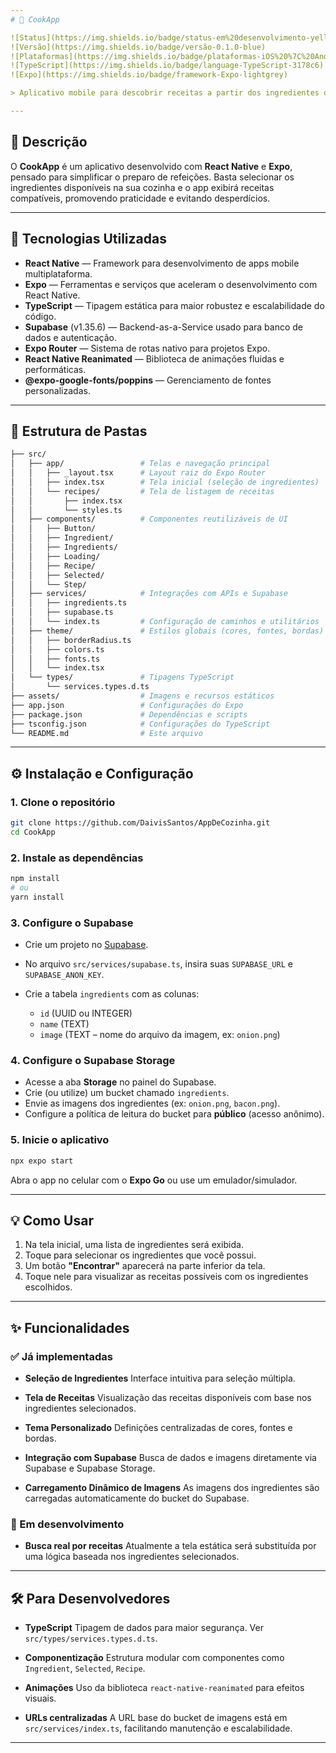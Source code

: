 ```yaml
---
# 🍲 CookApp

![Status](https://img.shields.io/badge/status-em%20desenvolvimento-yellow)
![Versão](https://img.shields.io/badge/versão-0.1.0-blue)
![Plataformas](https://img.shields.io/badge/plataformas-iOS%20%7C%20Android-green)
![TypeScript](https://img.shields.io/badge/language-TypeScript-3178c6)
![Expo](https://img.shields.io/badge/framework-Expo-lightgrey)

> Aplicativo mobile para descobrir receitas a partir dos ingredientes que você já tem em casa.

---
```


## 📝 Descrição

O **CookApp** é um aplicativo desenvolvido com **React Native** e **Expo**, pensado para simplificar o preparo de refeições. Basta selecionar os ingredientes disponíveis na sua cozinha e o app exibirá receitas compatíveis, promovendo praticidade e evitando desperdícios.

---

## 🚀 Tecnologias Utilizadas

- **React Native** — Framework para desenvolvimento de apps mobile multiplataforma.
- **Expo** — Ferramentas e serviços que aceleram o desenvolvimento com React Native.
- **TypeScript** — Tipagem estática para maior robustez e escalabilidade do código.
- **Supabase** (v1.35.6) — Backend-as-a-Service usado para banco de dados e autenticação.
- **Expo Router** — Sistema de rotas nativo para projetos Expo.
- **React Native Reanimated** — Biblioteca de animações fluidas e performáticas.
- **@expo-google-fonts/poppins** — Gerenciamento de fontes personalizadas.

---

## 📁 Estrutura de Pastas

```bash
├── src/
│   ├── app/                 # Telas e navegação principal
│   │   ├── _layout.tsx      # Layout raiz do Expo Router
│   │   ├── index.tsx        # Tela inicial (seleção de ingredientes)
│   │   └── recipes/         # Tela de listagem de receitas
│   │       ├── index.tsx
│   │       └── styles.ts
│   ├── components/          # Componentes reutilizáveis de UI
│   │   ├── Button/
│   │   ├── Ingredient/
│   │   ├── Ingredients/
│   │   ├── Loading/
│   │   ├── Recipe/
│   │   ├── Selected/
│   │   └── Step/
│   ├── services/            # Integrações com APIs e Supabase
│   │   ├── ingredients.ts
│   │   ├── supabase.ts
│   │   └── index.ts         # Configuração de caminhos e utilitários
│   ├── theme/               # Estilos globais (cores, fontes, bordas)
│   │   ├── borderRadius.ts
│   │   ├── colors.ts
│   │   ├── fonts.ts
│   │   └── index.tsx
│   └── types/               # Tipagens TypeScript
│       └── services.types.d.ts
├── assets/                  # Imagens e recursos estáticos
├── app.json                 # Configurações do Expo
├── package.json             # Dependências e scripts
├── tsconfig.json            # Configurações do TypeScript
└── README.md                # Este arquivo
```

---

## ⚙️ Instalação e Configuração

### 1. Clone o repositório

```bash
git clone https://github.com/DaivisSantos/AppDeCozinha.git
cd CookApp
```

### 2. Instale as dependências

```bash
npm install
# ou
yarn install
```

### 3. Configure o Supabase

- Crie um projeto no [Supabase](https://supabase.com).
- No arquivo `src/services/supabase.ts`, insira suas `SUPABASE_URL` e `SUPABASE_ANON_KEY`.
- Crie a tabela `ingredients` com as colunas:

  - `id` (UUID ou INTEGER)
  - `name` (TEXT)
  - `image` (TEXT – nome do arquivo da imagem, ex: `onion.png`)

### 4. Configure o Supabase Storage

- Acesse a aba **Storage** no painel do Supabase.
- Crie (ou utilize) um bucket chamado `ingredients`.
- Envie as imagens dos ingredientes (ex: `onion.png`, `bacon.png`).
- Configure a política de leitura do bucket para **público** (acesso anônimo).

### 5. Inicie o aplicativo

```bash
npx expo start
```

Abra o app no celular com o **Expo Go** ou use um emulador/simulador.

---

## 💡 Como Usar

1. Na tela inicial, uma lista de ingredientes será exibida.
2. Toque para selecionar os ingredientes que você possui.
3. Um botão **"Encontrar"** aparecerá na parte inferior da tela.
4. Toque nele para visualizar as receitas possíveis com os ingredientes escolhidos.

---

## ✨ Funcionalidades

### ✅ Já implementadas

- **Seleção de Ingredientes**
  Interface intuitiva para seleção múltipla.

- **Tela de Receitas**
  Visualização das receitas disponíveis com base nos ingredientes selecionados.

- **Tema Personalizado**
  Definições centralizadas de cores, fontes e bordas.

- **Integração com Supabase**
  Busca de dados e imagens diretamente via Supabase e Supabase Storage.

- **Carregamento Dinâmico de Imagens**
  As imagens dos ingredientes são carregadas automaticamente do bucket do Supabase.

### 🚧 Em desenvolvimento

- **Busca real por receitas**
  Atualmente a tela estática será substituída por uma lógica baseada nos ingredientes selecionados.

---

## 🛠️ Para Desenvolvedores

- **TypeScript**
  Tipagem de dados para maior segurança. Ver `src/types/services.types.d.ts`.

- **Componentização**
  Estrutura modular com componentes como `Ingredient`, `Selected`, `Recipe`.

- **Animações**
  Uso da biblioteca `react-native-reanimated` para efeitos visuais.

- **URLs centralizadas**
  A URL base do bucket de imagens está em `src/services/index.ts`, facilitando manutenção e escalabilidade.

---
